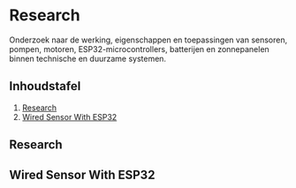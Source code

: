 # Research

Onderzoek naar de werking, eigenschappen en toepassingen van sensoren, pompen, motoren, ESP32-microcontrollers, batterijen en zonnepanelen binnen technische en duurzame systemen.

## Inhoudstafel

1. [Research](/Research/Research.xlsx)
2. [Wired Sensor With ESP32](/Research/Wired-sensor-with-esp32)

## Research


## Wired Sensor With ESP32
